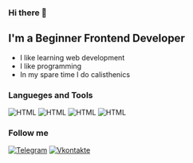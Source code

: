 ### Hi there 👋

## I'm a Beginner Frontend Developer
- I like learning web development
- I like programming
- In my spare time I do calisthenics

### Langueges and Tools
![HTML](https://img.shields.io/badge/HTML-222?style=for-the-badge&logo=HTML5) ![HTML](https://img.shields.io/badge/CSS-222?style=for-the-badge&logo=CSS3) ![HTML](https://img.shields.io/badge/JavaScript-222?style=for-the-badge&logo=JavaScript) ![HTML](https://img.shields.io/badge/SASS-222?style=for-the-badge&logo=Sass)

### Follow me
[![Telegram](https://img.shields.io/badge/Telegram-222?style=for-the-badge&logo=Telegram)](https://t.me/klimstepuchev) [![Vkontakte](https://img.shields.io/badge/Vkontakte-222?style=for-the-badge&logo=VK&logoColor=4f7db4)](https://vk.com/klimstepuchev)
